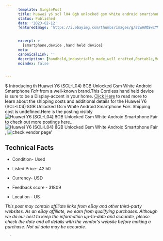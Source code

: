 ```yaml
---
      template: SinglePost
      title: huawei y6 scl l04 8gb unlocked gsm white android smartphone fair 
      status: Published
      date: '2023-02-12'
      featuredImage: 'https://i.ebayimg.com/thumbs/images/g/s2wAAOSwcYVhnmVT/s-l225.jpg'
       

      excerpt: >-
        [smartphone,device ,hand held device]
      meta:
      canonicalLink: ''
      description: [handheld,industrially made,well crafted,Portable,Mobile,Compact,Convenient,Lightweight,Maneuverable,Man-portable,Miniature,Carriable,Hand-held,Light,Holdable,Transportable,Mobile device,Pocket-sized,On-the-go,Wireless,Cordless,Compact size,Convenient size, smartphone,device ,hand held device]
      noindex: false
      

---
```

$
      Introducing th Huawei Y6 (SCL-L04) 8GB Unlocked Gsm White Android Smartphone *Fair* from a well-known brand.This Cordless hand held device is sure to be a Display-accent in your home. [Click Here](https://www.ebay.com/itm/175036537056?hash=item28c0fd98e0%3Ag%3As2wAAOSwcYVhnmVT&mkevt=1&mkcid=1&mkrid=711-53200-19255-0&campid=%253CePNCampaignId%253E&customid=%253CreferenceId%253E&toolid=10049) to read more to learn about the shipping costs and additional details for the Huawei Y6 (SCL-L04) 8GB Unlocked Gsm White Android Smartphone *Fair*. Shipping cost is undefined.Here is the posting visibly ![Huawei Y6 (SCL-L04) 8GB Unlocked Gsm White Android Smartphone *Fair*](https://i.ebayimg.com/thumbs/images/g/s2wAAOSwcYVhnmVT/s-l225.jpg) to check out more postings here... ![Huawei Y6 (SCL-L04) 8GB Unlocked Gsm White Android Smartphone *Fair*](https://i.ebayimg.com/images/g/s2wAAOSwcYVhnmVT/s-l1600.jpg), ![check vendor page](https://origin-galleryplus.ebayimg.com/ws/web/175036537056_2_0_1/225x225.jpg,https://origin-galleryplus.ebayimg.com/ws/web/175036537056_3_0_1/225x225.jpg,https://origin-galleryplus.ebayimg.com/ws/web/175036537056_4_0_1/225x225.jpg,https://origin-galleryplus.ebayimg.com/ws/web/175036537056_5_0_1/225x225.jpg,https://origin-galleryplus.ebayimg.com/ws/web/175036537056_6_0_1/225x225.jpg,https://origin-galleryplus.ebayimg.com/ws/web/175036537056_7_0_1/225x225.jpg,https://origin-galleryplus.ebayimg.com/ws/web/175036537056_8_0_1/225x225.jpg)'

      

 ## Technical Facts 



     
      

 - Condition- Used 


      

 - Listed Price- 42.50 


      

 - Currency- USD 


      

 - Feedback score - 31809 


      

 - Location - US 


      
      

 *_This post may contain affiliate links from eBay and other third-party websites. As an eBay affiliate, we earn from qualifying purchases. Although we do our best to keep the information up-to-date and accurate, please check the date and all details with the vendor's website before making a purchase. Not all data may be accurate._*




      -
